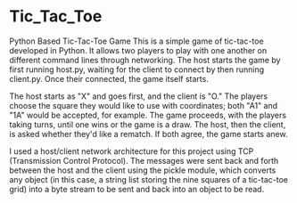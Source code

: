 # Tic_Tac_Toe
 Python Based Tic-Tac-Toe Game
This is a simple game of tic-tac-toe developed in Python. It allows two players to play with one another on different command lines through networking. The host starts the game by first running host.py, waiting for the client to connect by then running client.py. Once their connected, the game itself starts.

The host starts as "X" and goes first, and the client is "O." The players choose the square they would like to use with coordinates; both "A1" and "1A" would be accepted, for example. The game proceeds, with the players taking turns, until one wins or the game is a draw. The host, then the client, is asked whether they'd like a rematch. If both agree, the game starts anew.

I used a host/client network architecture for this project using TCP (Transmission Control Protocol). The messages were sent back and forth between the host and the client using the pickle module, which converts any object (in this case, a string list storing the nine squares of a tic-tac-toe grid) into a byte stream to be sent and back into an object to be read.
